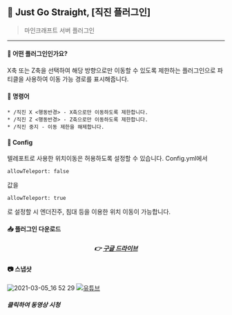 



## 📒 Just  Go Straight, [직진 플러그인]
> 마인크래프트 서버 플러그인

---

#### 📖 어떤 플러그인인가요?
X축 또는 Z축을 선택하여 해당 방향으로만 이동할 수 있도록 제한하는 플러그인으로 파티클을 사용하여 이동 가능 경로를 표시해줍니다.

#### 📄 명령어
```
* /직진 X <행동반경> - X축으로만 이동하도록 제한합니다.
* /직진 Z <행동반경> - Z축으로만 이동하도록 제한합니다.
* /직진 중지 - 이동 제한을 해제합니다.
```

#### 📄 Config
텔레포트로 사용한 위치이동은 허용하도록 설정할 수 있습니다.
Config.yml에서
```
allowTeleport: false
```
값을 
```
allowTeleport: true
```
로 설정할 시 엔더진주, 침대 등을 이용한 위치 이동이 가능합니다.

####  📥 플러그인 다운로드

<div align=center>

#####  👉 [구글 드라이브](https://drive.google.com/file/d/1LfdYvDYgt5FzA1zsWZ6oAD8yvxwUgZoW/view?usp=sharing)

</div>

#### 📷 스냅샷
![2021-03-05_16 52 29](https://user-images.githubusercontent.com/28488288/110084784-b13bf480-7dd3-11eb-8c3b-827106a6360d.png)
[![유튜브](http://img.youtube.com/vi/ojCecTuHzpY/0.jpg)](https://youtu.be/ojCecTuHzpY)
##### 클릭하여 동영상 시청


